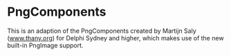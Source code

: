 # PngComponents

This is an adaption of the PngComponents created by Martijn Saly (www.thany.org) for Delphi Sydney and higher, which makes use of the new built-in PngImage support.
